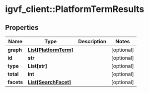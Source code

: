 # igvf_client::PlatformTermResults


## Properties
Name | Type | Description | Notes
------------ | ------------- | ------------- | -------------
**graph** | [**List[PlatformTerm]**](PlatformTerm.md) |  | [optional] 
**id** | **str** |  | [optional] 
**type** | **List[str]** |  | [optional] 
**total** | **int** |  | [optional] 
**facets** | [**List[SearchFacet]**](SearchFacet.md) |  | [optional] 



